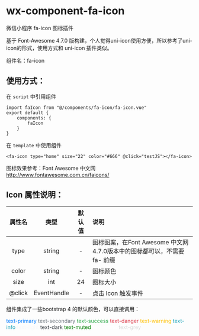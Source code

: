 # wx-component-fa-icon
微信小程序 fa-icon 图标插件

基于 Font-Awesome 4.7.0 版构建，个人觉得uni-icon使用方便，所以参考了uni-icon的形式，使用方式和 uni-icon 插件类似。

组件名：fa-icon

## 使用方式：
在 `script` 中引用组件

```
import faIcon from "@/components/fa-icon/fa-icon.vue"
export default {
    components: {
        faIcon
    }
}
```

在 `template` 中使用组件

```
<fa-icon type="home" size="22" color="#666" @click="testJS"></fa-icon>
```

图标效果参考：Font Awesome 中文网 http://www.fontawesome.com.cn/faicons/

## Icon 属性说明：

| 属性名 | 类型 | 默认值 | 说明 |
|:------:|:------:|:------:|:------|
| type |string | - |图标图案，在Font Awesome 中文网4.7.0版本中的图标都可以，不需要 fa- 前缀|
| color |string|-|图标颜色|
| size | int | 24 |图标大小|
| @click | EventHandle |-|点击 Icon 触发事件|

组件集成了一些bootstrap 4 的默认颜色，可以直接调用：

<font color="#007bff">text-primary</font>
<font color="#6c757d">text-secondary</font>
<font color="#28a745">text-success</font>
<font color="#dc3545">text-danger</font>
<font color="#ffc107">text-warning</font>
<font color="#17a2b8">text-info</font>
<font color="#f8f9fa">text-light</font>
<font color="#343a40">text-dark</font>
<font color="rgb(138, 147, 155)">text-muted</font>
<font color="#fff">text-white</font>
<font color="#ddd">text-grey</font>
